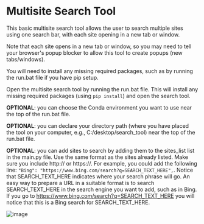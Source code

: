 # Multisite Search Tool
This basic multisite search tool allows the user to search multiple sites using one search bar, with each site opening in a new tab or window.

Note that each site opens in a new tab or window, so you may need to tell your
browser's popup blocker to allow this tool to create popups (new tabs/windows).

You will need to install any missing required packages, such as by running the
run.bat file if you have pip setup.

Open the multisite search tool by running the run.bat file. This will
install any missing required packages (using `pip install`) and open the search tool.


**OPTIONAL**: you can choose the Conda environment you want to use near the
top of the run.bat file. 

**OPTIONAL**: you can declare your directory path (where you
have placed the tool on your computer, e.g., C:/desktop/search_tool)
near the top of the run.bat file.

**OPTIONAL**: you can add sites to search by adding them to the sites_list list in
the main.py file. Use the same format as the sites already listed. Make sure
you include http:// or https://. For example, you could add the following line:
`"Bing": "https://www.bing.com/search?q=SEARCH_TEXT_HERE",`. Notice that
SEARCH_TEXT_HERE indicates where your search phrase will go. An easy way to
prepare a URL in a suitable format is to search SEARCH_TEXT_HERE in the
search engine you want to add, such as in Bing. If you go to
https://www.bing.com/search?q=SEARCH_TEXT_HERE you will notice that this is
a Bing search for SEARCH_TEXT_HERE.

![image](https://user-images.githubusercontent.com/82766547/213148208-303de395-7156-4f64-9b6b-7b41578fe4ef.png)
